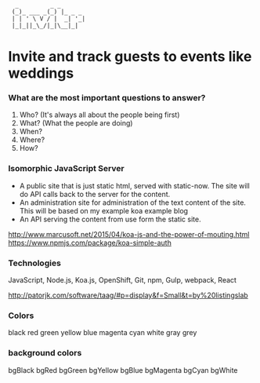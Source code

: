 ```
  _         _ _       
 (_)_ ___ _(_) |_ _ _ 
 | | ' \ V / |  _| '_|
 |_|_||_\_/|_|\__|_|  

```
# Invite and track guests to events like weddings

### What are the most important questions to answer?

1. Who? (It's always all about the people being first)
2. What? (What the people are doing)
3. When?
4. Where?
5. How?

### Isomorphic JavaScript Server

- A public site that is just static html, served with static-now. The site will do API calls back to the server for the content.
- An administration site for administration of the text content of the site. This will be based on my example koa example blog
- An API serving the content from use form the static site.

http://www.marcusoft.net/2015/04/koa-js-and-the-power-of-mouting.html
https://www.npmjs.com/package/koa-simple-auth

### Technologies

JavaScript, Node.js, Koa.js, OpenShift, Git, npm, Gulp, webpack, React

http://patorjk.com/software/taag/#p=display&f=Small&t=by%20listingslab

### Colors
black
red
green
yellow
blue
magenta
cyan
white
gray
grey

### background colors
bgBlack
bgRed
bgGreen
bgYellow
bgBlue
bgMagenta
bgCyan
bgWhite
